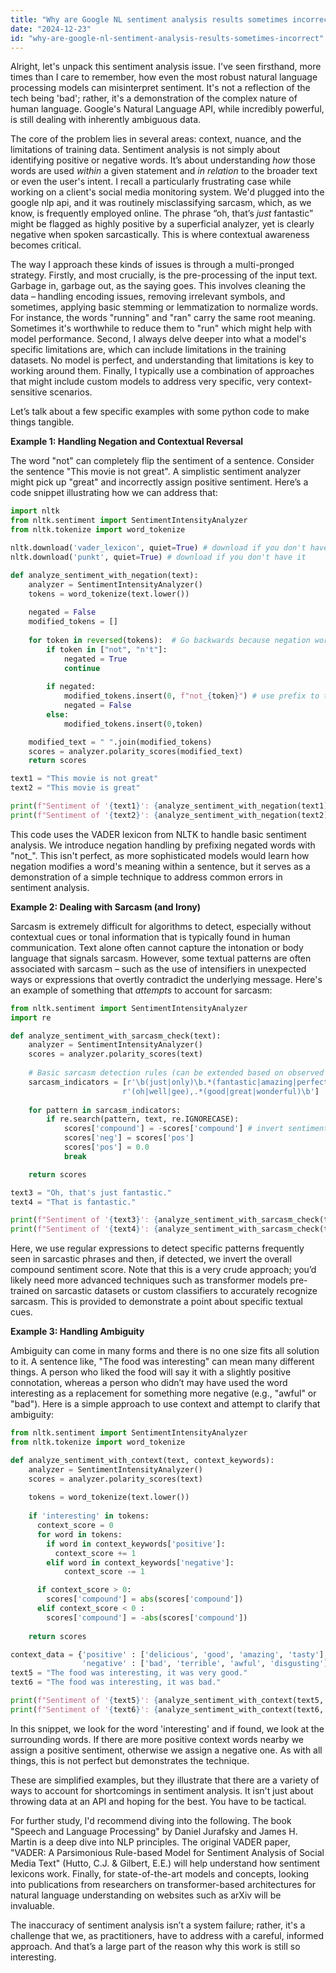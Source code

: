 ```yaml
---
title: "Why are Google NL sentiment analysis results sometimes incorrect?"
date: "2024-12-23"
id: "why-are-google-nl-sentiment-analysis-results-sometimes-incorrect"
---
```


Alright, let's unpack this sentiment analysis issue. I've seen firsthand, more times than I care to remember, how even the most robust natural language processing models can misinterpret sentiment. It's not a reflection of the tech being 'bad'; rather, it's a demonstration of the complex nature of human language. Google's Natural Language API, while incredibly powerful, is still dealing with inherently ambiguous data.

The core of the problem lies in several areas: context, nuance, and the limitations of training data. Sentiment analysis is not simply about identifying positive or negative words. It’s about understanding *how* those words are used *within* a given statement and *in relation* to the broader text or even the user's intent. I recall a particularly frustrating case while working on a client's social media monitoring system. We'd plugged into the google nlp api, and it was routinely misclassifying sarcasm, which, as we know, is frequently employed online. The phrase “oh, that’s *just* fantastic” might be flagged as highly positive by a superficial analyzer, yet is clearly negative when spoken sarcastically. This is where contextual awareness becomes critical.

The way I approach these kinds of issues is through a multi-pronged strategy. Firstly, and most crucially, is the pre-processing of the input text. Garbage in, garbage out, as the saying goes. This involves cleaning the data – handling encoding issues, removing irrelevant symbols, and sometimes, applying basic stemming or lemmatization to normalize words. For instance, the words "running" and "ran" carry the same root meaning. Sometimes it's worthwhile to reduce them to "run" which might help with model performance. Second, I always delve deeper into what a model's specific limitations are, which can include limitations in the training datasets. No model is perfect, and understanding that limitations is key to working around them. Finally, I typically use a combination of approaches that might include custom models to address very specific, very context-sensitive scenarios.

Let’s talk about a few specific examples with some python code to make things tangible.

**Example 1: Handling Negation and Contextual Reversal**

The word "not" can completely flip the sentiment of a sentence. Consider the sentence "This movie is not great". A simplistic sentiment analyzer might pick up "great" and incorrectly assign positive sentiment. Here’s a code snippet illustrating how we can address that:

```python
import nltk
from nltk.sentiment import SentimentIntensityAnalyzer
from nltk.tokenize import word_tokenize

nltk.download('vader_lexicon', quiet=True) # download if you don't have it
nltk.download('punkt', quiet=True) # download if you don't have it

def analyze_sentiment_with_negation(text):
    analyzer = SentimentIntensityAnalyzer()
    tokens = word_tokenize(text.lower())
    
    negated = False
    modified_tokens = []
    
    for token in reversed(tokens):  # Go backwards because negation works forward
        if token in ["not", "n't"]:
            negated = True
            continue
        
        if negated:
            modified_tokens.insert(0, f"not_{token}") # use prefix to treat the word differently
            negated = False
        else:
            modified_tokens.insert(0,token)

    modified_text = " ".join(modified_tokens)
    scores = analyzer.polarity_scores(modified_text)
    return scores

text1 = "This movie is not great"
text2 = "This movie is great"

print(f"Sentiment of '{text1}': {analyze_sentiment_with_negation(text1)}")
print(f"Sentiment of '{text2}': {analyze_sentiment_with_negation(text2)}")
```

This code uses the VADER lexicon from NLTK to handle basic sentiment analysis. We introduce negation handling by prefixing negated words with "not\_". This isn't perfect, as more sophisticated models would learn how negation modifies a word's meaning within a sentence, but it serves as a demonstration of a simple technique to address common errors in sentiment analysis.

**Example 2: Dealing with Sarcasm (and Irony)**

Sarcasm is extremely difficult for algorithms to detect, especially without contextual cues or tonal information that is typically found in human communication. Text alone often cannot capture the intonation or body language that signals sarcasm. However, some textual patterns are often associated with sarcasm – such as the use of intensifiers in unexpected ways or expressions that overtly contradict the underlying message. Here's an example of something that *attempts* to account for sarcasm:

```python
from nltk.sentiment import SentimentIntensityAnalyzer
import re

def analyze_sentiment_with_sarcasm_check(text):
    analyzer = SentimentIntensityAnalyzer()
    scores = analyzer.polarity_scores(text)
    
    # Basic sarcasm detection rules (can be extended based on observed patterns)
    sarcasm_indicators = [r'\b(just|only)\b.*(fantastic|amazing|perfect)',
                         r'(oh|well|gee),.*(good|great|wonderful)\b']
    
    for pattern in sarcasm_indicators:
        if re.search(pattern, text, re.IGNORECASE):
            scores['compound'] = -scores['compound'] # invert sentiment for sarcastic text
            scores['neg'] = scores['pos']
            scores['pos'] = 0.0
            break

    return scores

text3 = "Oh, that's just fantastic."
text4 = "That is fantastic."

print(f"Sentiment of '{text3}': {analyze_sentiment_with_sarcasm_check(text3)}")
print(f"Sentiment of '{text4}': {analyze_sentiment_with_sarcasm_check(text4)}")
```

Here, we use regular expressions to detect specific patterns frequently seen in sarcastic phrases and then, if detected, we invert the overall compound sentiment score. Note that this is a very crude approach; you’d likely need more advanced techniques such as transformer models pre-trained on sarcastic datasets or custom classifiers to accurately recognize sarcasm. This is provided to demonstrate a point about specific textual cues.

**Example 3: Handling Ambiguity**

Ambiguity can come in many forms and there is no one size fits all solution to it. A sentence like, "The food was interesting" can mean many different things. A person who liked the food will say it with a slightly positive connotation, whereas a person who didn’t may have used the word interesting as a replacement for something more negative (e.g., "awful" or "bad"). Here is a simple approach to use context and attempt to clarify that ambiguity:

```python
from nltk.sentiment import SentimentIntensityAnalyzer
from nltk.tokenize import word_tokenize

def analyze_sentiment_with_context(text, context_keywords):
    analyzer = SentimentIntensityAnalyzer()
    scores = analyzer.polarity_scores(text)
    
    tokens = word_tokenize(text.lower())
    
    if 'interesting' in tokens:
      context_score = 0
      for word in tokens:
        if word in context_keywords['positive']:
          context_score += 1
        elif word in context_keywords['negative']:
            context_score -= 1

      if context_score > 0:
        scores['compound'] = abs(scores['compound'])
      elif context_score < 0 :
        scores['compound'] = -abs(scores['compound'])
    
    return scores

context_data = {'positive' : ['delicious', 'good', 'amazing', 'tasty'],
                'negative' : ['bad', 'terrible', 'awful', 'disgusting']}
text5 = "The food was interesting, it was very good."
text6 = "The food was interesting, it was bad."

print(f"Sentiment of '{text5}': {analyze_sentiment_with_context(text5, context_data)}")
print(f"Sentiment of '{text6}': {analyze_sentiment_with_context(text6, context_data)}")
```
In this snippet, we look for the word 'interesting' and if found, we look at the surrounding words. If there are more positive context words nearby we assign a positive sentiment, otherwise we assign a negative one. As with all things, this is not perfect but demonstrates the technique.

These are simplified examples, but they illustrate that there are a variety of ways to account for shortcomings in sentiment analysis. It isn't just about throwing data at an API and hoping for the best. You have to be tactical.

For further study, I'd recommend diving into the following. The book "Speech and Language Processing" by Daniel Jurafsky and James H. Martin is a deep dive into NLP principles. The original VADER paper, "VADER: A Parsimonious Rule-based Model for Sentiment Analysis of Social Media Text" (Hutto, C.J. & Gilbert, E.E.) will help understand how sentiment lexicons work. Finally, for state-of-the-art models and concepts, looking into publications from researchers on transformer-based architectures for natural language understanding on websites such as arXiv will be invaluable.

The inaccuracy of sentiment analysis isn’t a system failure; rather, it's a challenge that we, as practitioners, have to address with a careful, informed approach. And that’s a large part of the reason why this work is still so interesting.
